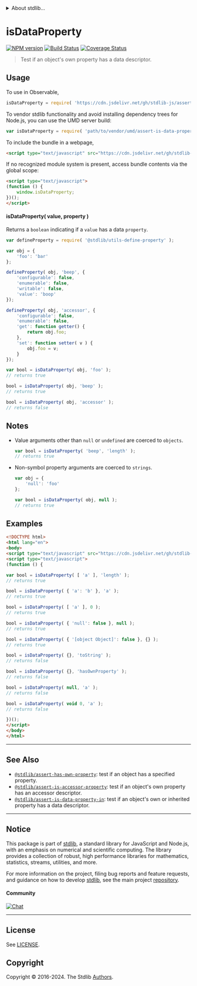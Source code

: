 <!--

@license Apache-2.0

Copyright (c) 2018 The Stdlib Authors.

Licensed under the Apache License, Version 2.0 (the "License");
you may not use this file except in compliance with the License.
You may obtain a copy of the License at

   http://www.apache.org/licenses/LICENSE-2.0

Unless required by applicable law or agreed to in writing, software
distributed under the License is distributed on an "AS IS" BASIS,
WITHOUT WARRANTIES OR CONDITIONS OF ANY KIND, either express or implied.
See the License for the specific language governing permissions and
limitations under the License.

-->


<details>
  <summary>
    About stdlib...
  </summary>
  <p>We believe in a future in which the web is a preferred environment for numerical computation. To help realize this future, we've built stdlib. stdlib is a standard library, with an emphasis on numerical and scientific computation, written in JavaScript (and C) for execution in browsers and in Node.js.</p>
  <p>The library is fully decomposable, being architected in such a way that you can swap out and mix and match APIs and functionality to cater to your exact preferences and use cases.</p>
  <p>When you use stdlib, you can be absolutely certain that you are using the most thorough, rigorous, well-written, studied, documented, tested, measured, and high-quality code out there.</p>
  <p>To join us in bringing numerical computing to the web, get started by checking us out on <a href="https://github.com/stdlib-js/stdlib">GitHub</a>, and please consider <a href="https://opencollective.com/stdlib">financially supporting stdlib</a>. We greatly appreciate your continued support!</p>
</details>

# isDataProperty

[![NPM version][npm-image]][npm-url] [![Build Status][test-image]][test-url] [![Coverage Status][coverage-image]][coverage-url] <!-- [![dependencies][dependencies-image]][dependencies-url] -->

> Test if an object's own property has a data descriptor.



<section class="usage">

## Usage

To use in Observable,

```javascript
isDataProperty = require( 'https://cdn.jsdelivr.net/gh/stdlib-js/assert-is-data-property@umd/browser.js' )
```

To vendor stdlib functionality and avoid installing dependency trees for Node.js, you can use the UMD server build:

```javascript
var isDataProperty = require( 'path/to/vendor/umd/assert-is-data-property/index.js' )
```

To include the bundle in a webpage,

```html
<script type="text/javascript" src="https://cdn.jsdelivr.net/gh/stdlib-js/assert-is-data-property@umd/browser.js"></script>
```

If no recognized module system is present, access bundle contents via the global scope:

```html
<script type="text/javascript">
(function () {
    window.isDataProperty;
})();
</script>
```

#### isDataProperty( value, property )

Returns a `boolean` indicating if a `value` has a data `property`.

<!-- eslint-disable no-restricted-syntax -->

```javascript
var defineProperty = require( '@stdlib/utils-define-property' );

var obj = {
    'foo': 'bar'
};

defineProperty( obj, 'beep', {
    'configurable': false,
    'enumerable': false,
    'writable': false,
    'value': 'boop'
});

defineProperty( obj, 'accessor', {
    'configurable': false,
    'enumerable': false,
    'get': function getter() {
        return obj.foo;
    },
    'set': function setter( v ) {
        obj.foo = v;
    }
});

var bool = isDataProperty( obj, 'foo' );
// returns true

bool = isDataProperty( obj, 'beep' );
// returns true

bool = isDataProperty( obj, 'accessor' );
// returns false
```

</section>

<!-- /.usage -->

<section class="notes">

## Notes

-   Value arguments other than `null` or `undefined` are coerced to `objects`.

    ```javascript
    var bool = isDataProperty( 'beep', 'length' );
    // returns true
    ```

-   Non-symbol property arguments are coerced to `strings`.

    ```javascript
    var obj = {
        'null': 'foo'
    };

    var bool = isDataProperty( obj, null );
    // returns true
    ```

</section>

<!-- /.notes -->

<section class="examples">

## Examples

<!-- eslint-disable object-curly-newline -->

<!-- eslint no-undef: "error" -->

```html
<!DOCTYPE html>
<html lang="en">
<body>
<script type="text/javascript" src="https://cdn.jsdelivr.net/gh/stdlib-js/assert-is-data-property@umd/browser.js"></script>
<script type="text/javascript">
(function () {

var bool = isDataProperty( [ 'a' ], 'length' );
// returns true

bool = isDataProperty( { 'a': 'b' }, 'a' );
// returns true

bool = isDataProperty( [ 'a' ], 0 );
// returns true

bool = isDataProperty( { 'null': false }, null );
// returns true

bool = isDataProperty( { '[object Object]': false }, {} );
// returns true

bool = isDataProperty( {}, 'toString' );
// returns false

bool = isDataProperty( {}, 'hasOwnProperty' );
// returns false

bool = isDataProperty( null, 'a' );
// returns false

bool = isDataProperty( void 0, 'a' );
// returns false

})();
</script>
</body>
</html>
```

</section>

<!-- /.examples -->

<!-- Section for related `stdlib` packages. Do not manually edit this section, as it is automatically populated. -->

<section class="related">

* * *

## See Also

-   <span class="package-name">[`@stdlib/assert-has-own-property`][@stdlib/assert/has-own-property]</span><span class="delimiter">: </span><span class="description">test if an object has a specified property.</span>
-   <span class="package-name">[`@stdlib/assert-is-accessor-property`][@stdlib/assert/is-accessor-property]</span><span class="delimiter">: </span><span class="description">test if an object's own property has an accessor descriptor.</span>
-   <span class="package-name">[`@stdlib/assert-is-data-property-in`][@stdlib/assert/is-data-property-in]</span><span class="delimiter">: </span><span class="description">test if an object's own or inherited property has a data descriptor.</span>

</section>

<!-- /.related -->

<!-- Section for all links. Make sure to keep an empty line after the `section` element and another before the `/section` close. -->


<section class="main-repo" >

* * *

## Notice

This package is part of [stdlib][stdlib], a standard library for JavaScript and Node.js, with an emphasis on numerical and scientific computing. The library provides a collection of robust, high performance libraries for mathematics, statistics, streams, utilities, and more.

For more information on the project, filing bug reports and feature requests, and guidance on how to develop [stdlib][stdlib], see the main project [repository][stdlib].

#### Community

[![Chat][chat-image]][chat-url]

---

## License

See [LICENSE][stdlib-license].


## Copyright

Copyright &copy; 2016-2024. The Stdlib [Authors][stdlib-authors].

</section>

<!-- /.stdlib -->

<!-- Section for all links. Make sure to keep an empty line after the `section` element and another before the `/section` close. -->

<section class="links">

[npm-image]: http://img.shields.io/npm/v/@stdlib/assert-is-data-property.svg
[npm-url]: https://npmjs.org/package/@stdlib/assert-is-data-property

[test-image]: https://github.com/stdlib-js/assert-is-data-property/actions/workflows/test.yml/badge.svg?branch=main
[test-url]: https://github.com/stdlib-js/assert-is-data-property/actions/workflows/test.yml?query=branch:main

[coverage-image]: https://img.shields.io/codecov/c/github/stdlib-js/assert-is-data-property/main.svg
[coverage-url]: https://codecov.io/github/stdlib-js/assert-is-data-property?branch=main

<!--

[dependencies-image]: https://img.shields.io/david/stdlib-js/assert-is-data-property.svg
[dependencies-url]: https://david-dm.org/stdlib-js/assert-is-data-property/main

-->

[chat-image]: https://img.shields.io/gitter/room/stdlib-js/stdlib.svg
[chat-url]: https://app.gitter.im/#/room/#stdlib-js_stdlib:gitter.im

[stdlib]: https://github.com/stdlib-js/stdlib

[stdlib-authors]: https://github.com/stdlib-js/stdlib/graphs/contributors

[umd]: https://github.com/umdjs/umd
[es-module]: https://developer.mozilla.org/en-US/docs/Web/JavaScript/Guide/Modules

[deno-url]: https://github.com/stdlib-js/assert-is-data-property/tree/deno
[deno-readme]: https://github.com/stdlib-js/assert-is-data-property/blob/deno/README.md
[umd-url]: https://github.com/stdlib-js/assert-is-data-property/tree/umd
[umd-readme]: https://github.com/stdlib-js/assert-is-data-property/blob/umd/README.md
[esm-url]: https://github.com/stdlib-js/assert-is-data-property/tree/esm
[esm-readme]: https://github.com/stdlib-js/assert-is-data-property/blob/esm/README.md
[branches-url]: https://github.com/stdlib-js/assert-is-data-property/blob/main/branches.md

[stdlib-license]: https://raw.githubusercontent.com/stdlib-js/assert-is-data-property/main/LICENSE

<!-- <related-links> -->

[@stdlib/assert/has-own-property]: https://github.com/stdlib-js/assert-has-own-property/tree/umd

[@stdlib/assert/is-accessor-property]: https://github.com/stdlib-js/assert-is-accessor-property/tree/umd

[@stdlib/assert/is-data-property-in]: https://github.com/stdlib-js/assert-is-data-property-in/tree/umd

<!-- </related-links> -->

</section>

<!-- /.links -->
